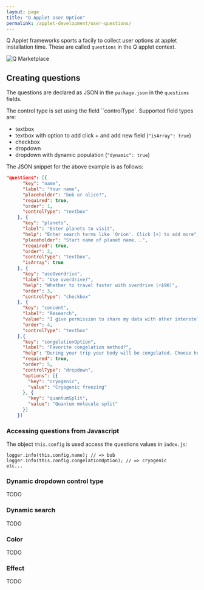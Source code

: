 ```yaml
---
layout: page
title: "Q Applet User Option"
permalink: /applet-development/user-questions/
---
```


Q Applet frameworks sports a facily to collect user options at 
applet installation time. These are called `questions` in the Q applet context.

<img src="{{ '../images/questions.png' }}"
                    alt="Q Marketplace">

## Creating questions

The questions are declared as JSON in the `package.json` in the `questions` fields.

The control type is set using the field ``controlType`. Supported field types are:

- textbox
- textbox with option to add click + and add new field (`"isArray": true`)
- checkbox
- dropdown
- dropdown with dynamic population (`"dynamic": true`)

The JSON snippet for the above example is as follows:

```json
"questions": [{
      "key": "name",
      "label": "Your name",
      "placeholder": "bob or alice?",
      "required": true,
      "order": 1,
      "controlType": "textbox"
    }, {
      "key": "planets",
      "label": "Enter planets to visit",
      "help": "Enter search terms like 'Orion'. Click [+] to add more",
      "placeholder": "Start name of planet name...",
      "required": true,
      "order": 2,
      "controlType": "textbox",
      "isArray": true
    }, {
      "key": "useOverdrive",
      "label": "Use overdrive?",
      "help": "Whether to travel faster with overdrive (+$9K)",
      "order": 3,
      "controlType": "checkbox"
    }, {
      "key": "concent",
      "label": "Research",
      "value": "I give permission to share my data with other interstellar voyagers.",
      "order": 4,
      "controlType": "textbox"
    },{
      "key": "congelationOption",
      "label": "Favorite congelation method?",
      "help": "During your trip your body will be congelated. Choose how.",
      "required": true,
      "order": 5,
      "controlType": "dropdown",
      "options": [{
        "key": "cryogenic",
        "value": "Cryogenic freezing"
      }, {
        "key": "quantumSplit",
        "value": "Quantum molecule split"
      }]
    }]
```

### Accessing questions from Javascript

The object  `this.config` is used access the questions values in `index.js`:

    logger.info(this.config.name); // => bob
    logger.info(this.config.congelationOption); // => cryogenic
    etc...

### Dynamic dropdown control type

TODO

### Dynamic search

TODO

### Color

TODO

### Effect

TODO
